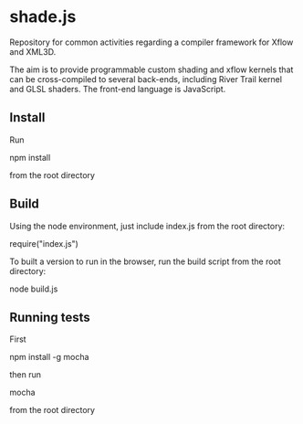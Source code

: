 # shade.js

Repository for common activities regarding a compiler framework for Xflow and XML3D.

The aim is to provide programmable custom shading and xflow kernels that can be cross-compiled to several back-ends, including River Trail kernel and GLSL shaders. The front-end language is JavaScript.


## Install

Run

  npm install

from the root directory

## Build

Using the node environment, just include index.js from the root directory:

  require("index.js")

To built a version to run in the browser, run the build script from the root directory:

  node build.js


## Running tests

First

 npm install -g mocha

then run

 mocha

from the root directory
